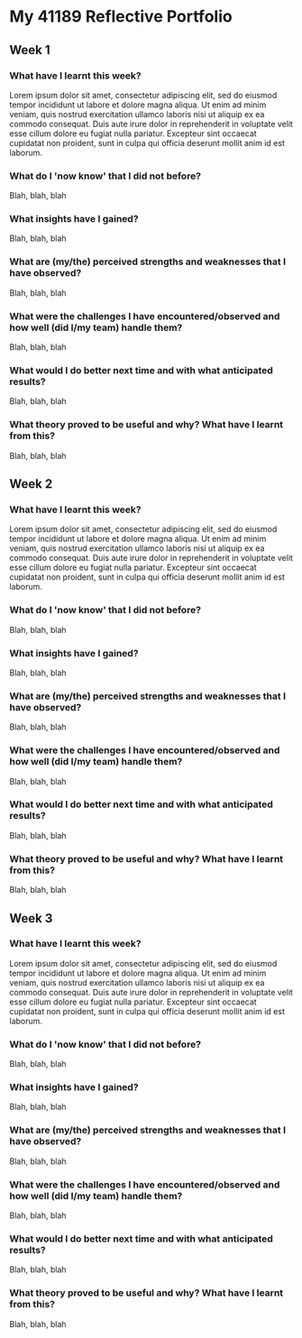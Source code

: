 # My 41189 Reflective Portfolio

## Week 1

### What have I learnt this week?

Lorem ipsum dolor sit amet, consectetur adipiscing elit, sed do eiusmod tempor incididunt ut labore et dolore magna aliqua. Ut enim ad minim veniam, quis nostrud exercitation ullamco laboris nisi ut aliquip ex ea commodo consequat. Duis aute irure dolor in reprehenderit in voluptate velit esse cillum dolore eu fugiat nulla pariatur. Excepteur sint occaecat cupidatat non proident, sunt in culpa qui officia deserunt mollit anim id est laborum.

### What do I 'now know' that I did not before?

Blah, blah, blah

### What insights have I gained?

Blah, blah, blah

### What are (my/the) perceived strengths and weaknesses that I have observed?

Blah, blah, blah

### What were the challenges I have encountered/observed and how well (did I/my team) handle them?

Blah, blah, blah

### What would I do better next time and with what anticipated results?

Blah, blah, blah

### What theory proved to be useful and why? What have I learnt from this?

Blah, blah, blah

## Week 2

### What have I learnt this week?

Lorem ipsum dolor sit amet, consectetur adipiscing elit, sed do eiusmod tempor incididunt ut labore et dolore magna aliqua. Ut enim ad minim veniam, quis nostrud exercitation ullamco laboris nisi ut aliquip ex ea commodo consequat. Duis aute irure dolor in reprehenderit in voluptate velit esse cillum dolore eu fugiat nulla pariatur. Excepteur sint occaecat cupidatat non proident, sunt in culpa qui officia deserunt mollit anim id est laborum.

### What do I 'now know' that I did not before?

Blah, blah, blah

### What insights have I gained?

Blah, blah, blah

### What are (my/the) perceived strengths and weaknesses that I have observed?

Blah, blah, blah

### What were the challenges I have encountered/observed and how well (did I/my team) handle them?

Blah, blah, blah

### What would I do better next time and with what anticipated results?

Blah, blah, blah

### What theory proved to be useful and why? What have I learnt from this?

Blah, blah, blah

## Week 3

### What have I learnt this week?

Lorem ipsum dolor sit amet, consectetur adipiscing elit, sed do eiusmod tempor incididunt ut labore et dolore magna aliqua. Ut enim ad minim veniam, quis nostrud exercitation ullamco laboris nisi ut aliquip ex ea commodo consequat. Duis aute irure dolor in reprehenderit in voluptate velit esse cillum dolore eu fugiat nulla pariatur. Excepteur sint occaecat cupidatat non proident, sunt in culpa qui officia deserunt mollit anim id est laborum.

### What do I 'now know' that I did not before?

Blah, blah, blah

### What insights have I gained?

Blah, blah, blah

### What are (my/the) perceived strengths and weaknesses that I have observed?

Blah, blah, blah

### What were the challenges I have encountered/observed and how well (did I/my team) handle them?

Blah, blah, blah

### What would I do better next time and with what anticipated results?

Blah, blah, blah

### What theory proved to be useful and why? What have I learnt from this?

Blah, blah, blah
